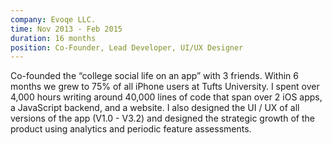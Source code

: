 ```yaml
---
company: Evoqe LLC.
time: Nov 2013 - Feb 2015
duration: 16 months
position: Co-Founder, Lead Developer, UI/UX Designer
---
```

Co-founded the “college social life on an app” with 3 friends. Within 6 months we grew to 75% of all iPhone users at Tufts University.  I spent over 4,000 hours writing around 40,000 lines of code that span over 2 iOS apps, a JavaScript backend, and a website.  I also designed the UI / UX of all versions of the app (V1.0 - V3.2) and designed the strategic growth of the product using analytics and periodic feature assessments.
